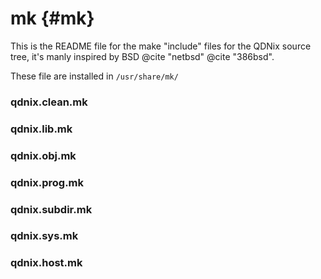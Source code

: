 # mk {#mk}

This is the README file for the make "include" files for the QDNix source tree, it's manly inspired by BSD @cite "netbsd" @cite "386bsd".

These file are installed in `/usr/share/mk/`

### qdnix.clean.mk

### qdnix.lib.mk

### qdnix.obj.mk

### qdnix.prog.mk

### qdnix.subdir.mk

### qdnix.sys.mk

### qdnix.host.mk
